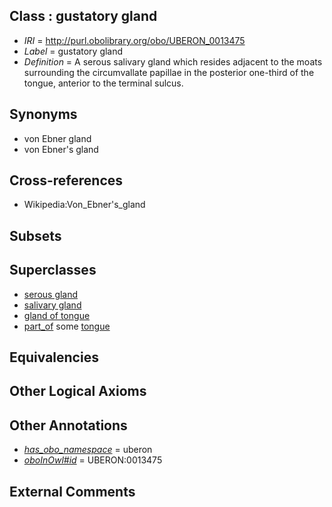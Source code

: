 
## Class : gustatory gland

 * *IRI* = http://purl.obolibrary.org/obo/UBERON_0013475
 * *Label* = gustatory gland
 * *Definition* = A serous salivary gland which resides adjacent to the moats surrounding the circumvallate papillae in the posterior one-third of the tongue, anterior to the terminal sulcus.

## Synonyms

 * von Ebner gland
 * von Ebner's gland

## Cross-references

 * Wikipedia:Von_Ebner's_gland

## Subsets


## Superclasses

 * [serous gland](../../UBERON/09/UBERON_0000409.md)
 * [salivary gland](../../UBERON/44/UBERON_0001044.md)
 * [gland of tongue](../../UBERON/09/UBERON_0003409.md)
 * [part_of](../../BFO/50/BFO_0000050.md) some [tongue](../../UBERON/23/UBERON_0001723.md)

## Equivalencies


## Other Logical Axioms


## Other Annotations

 * *[has_obo_namespace](../../ce/oboInOwl#hasOBONamespace.md)* = uberon
 * *[oboInOwl#id](../../id/oboInOwl#id.md)* = UBERON:0013475

## External Comments

